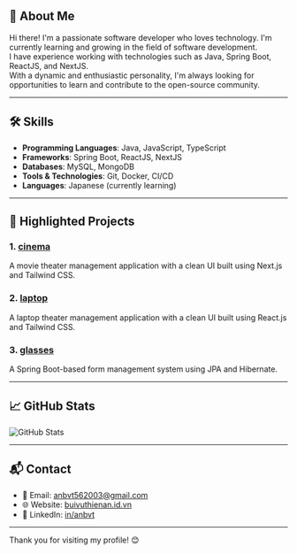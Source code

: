 ## 💼 About Me

Hi there! I'm a passionate software developer who loves technology. I'm currently learning and growing in the field of software development.  
I have experience working with technologies such as Java, Spring Boot, ReactJS, and NextJS.  
With a dynamic and enthusiastic personality, I'm always looking for opportunities to learn and contribute to the open-source community.

---

## 🛠️ Skills

- **Programming Languages**: Java, JavaScript, TypeScript  
- **Frameworks**: Spring Boot, ReactJS, NextJS  
- **Databases**: MySQL, MongoDB  
- **Tools & Technologies**: Git, Docker, CI/CD  
- **Languages**: Japanese (currently learning)  

---

## 📂 Highlighted Projects

### 1. [cinema]([https://github.com/anbvt/web-cinema](https://github.com/anbvt/web-cinema))  
A movie theater management application with a clean UI built using Next.js and Tailwind CSS.

### 2. [laptop]([https://github.com/anbvt/web-laptop](https://github.com/anbvt/web-laptop))  
A laptop theater management application with a clean UI built using React.js and Tailwind CSS.

### 3. [glasses]([https://github.com/anbvt/glasses-stores](https://github.com/anbvt/glasses-stores))  
A Spring Boot-based form management system using JPA and Hibernate.

---

## 📈 GitHub Stats

![GitHub Stats](https://github-readme-stats.vercel.app/api?username=anbvt&show_icons=true&hide_title=true&count_private=true&hide=prs)

---

## 📬 Contact

- 📧 Email: [anbvt562003@gmail.com](mailto:anbvt562003@gmail.com)  
- 🌐 Website: [buivuthienan.id.vn](https://buivuthienan.id.vn/)  
- 🔗 LinkedIn: [in/anbvt](https://www.linkedin.com/in/anbvt)  

---

Thank you for visiting my profile! 😊
